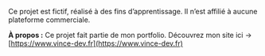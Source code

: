 Ce projet est fictif, réalisé à des fins d’apprentissage. Il n’est affilié à aucune plateforme commerciale.

**À propos :** Ce projet fait partie de mon portfolio. Découvrez mon site ici → [https://www.vince-dev.fr](https://www.vince-dev.fr)
